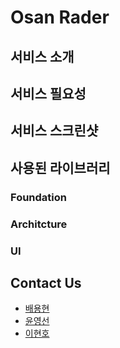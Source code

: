 # Osan Rader

## 서비스 소개

## 서비스 필요성

## 서비스 스크린샷

## 사용된 라이브러리
### Foundation   
### Architcture   
### UI   

## Contact Us
* [배용현](https://github.com/Baeyonghyeon)   
* [윤영선](https://github.com/yys7517)   
* [이현호](https://github.com/S4KITA)   
